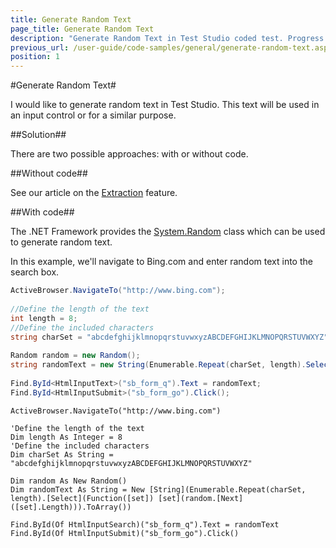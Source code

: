 ```yaml
---
title: Generate Random Text
page_title: Generate Random Text
description: "Generate Random Text in Test Studio coded test. Progress Telerik Testing Framework generate random text and enter it in search box."
previous_url: /user-guide/code-samples/general/generate-random-text.aspx, /user-guide/code-samples/general/generate-random-text
position: 1
---
```

#Generate Random Text#

I would like to generate random text in Test Studio. This text will be used in an input control or for a similar purpose.

##Solution##

There are two possible approaches: with or without code.

##Without code##

See our article on the <a href="/features/verifications/Extraction" target="_blank">Extraction</a> feature.

##With code##

The .NET Framework provides the <a href="http://msdn.microsoft.com/en-us/library/system.random.aspx" target="_blank">System.Random</a> class which can be used to generate random text.

In this example, we'll navigate to Bing.com and enter random text into the search box.

```C#
ActiveBrowser.NavigateTo("http://www.bing.com");
 
//Define the length of the text
int length = 8;
//Define the included characters
string charSet = "abcdefghijklmnopqrstuvwxyzABCDEFGHIJKLMNOPQRSTUVWXYZ";
 
Random random = new Random();
string randomText = new String(Enumerable.Repeat(charSet, length).Select(set => set[random.Next(set.Length)]).ToArray());
 
Find.ById<HtmlInputText>("sb_form_q").Text = randomText;
Find.ById<HtmlInputSubmit>("sb_form_go").Click();
```
```VB
ActiveBrowser.NavigateTo("http://www.bing.com")
 
'Define the length of the text
Dim length As Integer = 8
'Define the included characters
Dim charSet As String = "abcdefghijklmnopqrstuvwxyzABCDEFGHIJKLMNOPQRSTUVWXYZ"
 
Dim random As New Random()
Dim randomText As String = New [String](Enumerable.Repeat(charSet, length).[Select](Function([set]) [set](random.[Next]([set].Length))).ToArray())
 
Find.ById(Of HtmlInputSearch)("sb_form_q").Text = randomText
Find.ById(Of HtmlInputSubmit)("sb_form_go").Click()
```

